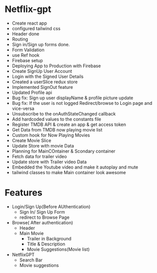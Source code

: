 # Netflix-gpt
- Create react app
- configured tailwind css
- Header done
- Routing
- Sign in/Sign up forms done.
- Form Validation
- use Ref hook
- Firebase setup
- Deploying App to Production with Firebase
- Create SignUp User Account
- Login with the Signed User Details
- Created a userSlice redux store
- Implemented SignOut feature
- Updated Profile api
- Bug fix: Sign up user displayName & profile picture update
- Bug fix: If the user is not logged Redirect/browse to Login page and vice-versa
- Unsubscribe to the onAuthStateChanged callback
- Add hardcoded values to the constants file
- Register TMDB API & create an app & get access token
- Get Data from TMDB now playing movie list 
- Custom hook for Now Playing Movies
- Create Movie Slice
- Update Store with movie Data
- Planning for MainCOntainer & Scondary container
- Fetch data for trailer video
- Update store with Trailer video Data
- Embedded the Youtube video and make it autoplay and mute
- tailwind classes to make Main container look awesome


# Features
- Login/Sign Up(Before AUthentication)
   - Sign In/ Sign Up Form
   - redirect to Browse Page
- Browse( After authentication)
    - Header
    - Main Movie
       - Trailer in Background
       - Title & Description
       - Movie Suggestions(Movie list)
- NetflixGPT
   - Search Bar
   - Movie suggestions       